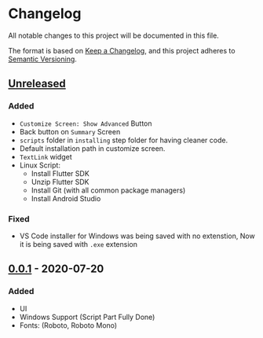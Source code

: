 # Changelog

All notable changes to this project will be documented in this file.

The format is based on [Keep a Changelog](https://keepachangelog.com/en/1.0.0/),
and this project adheres to [Semantic Versioning](https://semver.org/spec/v2.0.0.html).

## [Unreleased]

### Added

- `Customize Screen: Show Advanced` Button
- Back button on `Summary` Screen
- `scripts` folder in `installing` step folder for having cleaner code.
- Default installation path in customize screen.
- `TextLink` widget
- Linux Script:
    - Install Flutter SDK
    - Unzip Flutter SDK
    - Install Git (with all common package managers)
    - Install Android Studio

### Fixed

- VS Code installer for Windows was being saved with no extenstion, Now it is being saved with `.exe` extension

## [0.0.1] - 2020-07-20

### Added

- UI
- Windows Support (Script Part Fully Done)
- Fonts: (Roboto, Roboto Mono)

[unreleased]: https://github.com/YazeedAlKhalaf/Split_It/compare/v0.0.1...HEAD
[0.0.1]: https://github.com/YazeedAlKhalaf/Split_It/releases/tag/v0.0.1
